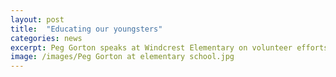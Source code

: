 ```yaml
---
layout: post
title:  "Educating our youngsters"
categories: news
excerpt: Peg Gorton speaks at Windcrest Elementary on volunteer efforts to keep our communities clean.
image: /images/Peg Gorton at elementary school.jpg
---
```

